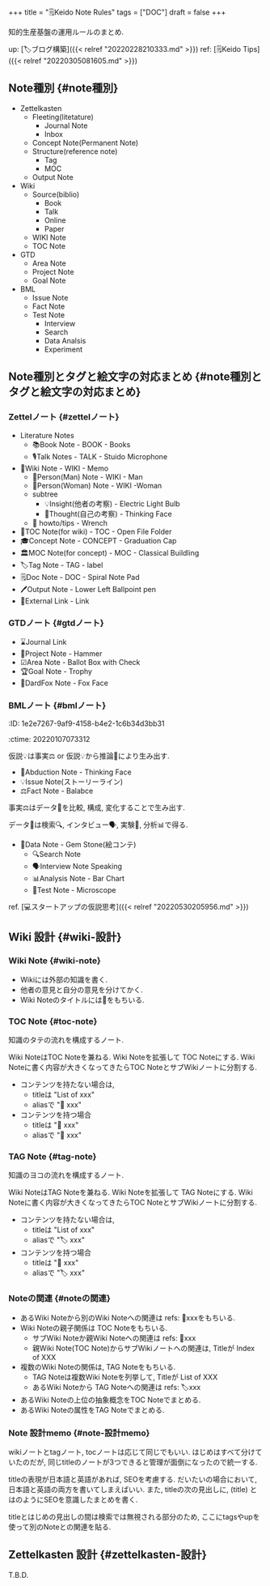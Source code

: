 +++
title = "🗒Keido Note Rules"
tags = ["DOC"]
draft = false
+++

知的生産基盤の運用ルールのまとめ.

up: [🏷ブログ構築]({{< relref "20220228210333.md" >}}) ref: [🗒Keido Tips]({{< relref "20220305081605.md" >}})


## Note種別 {#note種別}

-   Zettelkasten
    -   Fleeting(litetature)
        -   Journal Note
        -   Inbox
    -   Concept Note(Permanent Note)
    -   Structure(reference note)
        -   Tag
        -   MOC
    -   Output Note
-   Wiki
    -   Source(biblio)
        -   Book
        -   Talk
        -   Online
        -   Paper
    -   WIKI Note
    -   TOC Note
-   GTD
    -   Area Note
    -   Project Note
    -   Goal Note
-   BML
    -   Issue Note
    -   Fact Note
    -   Test Note
        -   Interview
        -   Search
        -   Data Analsis
        -   Experiment


## Note種別とタグと絵文字の対応まとめ {#note種別とタグと絵文字の対応まとめ}


### Zettelノート {#zettelノート}

-   Literature Notes
    -   📚Book Note - BOOK - Books
    -   🎙Talk Notes - TALK - Stuido Microphone
-   📝Wiki Note - WIKI - Memo
    -   👨Person(Man) Note - WIKI - Man
    -   👩Person(Woman) Note - WIKI -Woman
    -   subtree
        -   💡Insight(他者の考察) - Electric Light Bulb
        -   🤔Thought(自己の考察) - Thinking Face
    -   🔧 howto/tips - Wrench
-   📂TOC Note(for wiki) - TOC - Open File Folder
-   🎓Concept Note - CONCEPT - Graduation Cap
-   🏛MOC Note(for concept) - MOC - Classical Buildling
-   🏷Tag Note - TAG - label
-   🗒Doc Note - DOC - Spiral Note Pad
-   🖊Output Note - Lower Left Ballpoint pen
-   🔗External Link - Link


### GTDノート {#gtdノート}

-   ⌛Journal Link
-   🔨Project Note - Hammer
-   ☑Area Note - Ballot Box with Check
-   🏆Goal Note - Trophy
-   🦊DardFox Note - Fox Face


### BMLノート {#bmlノート}

:ID:       1e2e7267-9af9-4158-b4e2-1c6b34d3bb31

:ctime:    20220107073312

仮説💡は事実⚖ or 仮説💡から推論🤔により生み出す.

-   🤔Abduction Note - Thinking Face
-   💡Issue Note(ストーリーライン)
-   ⚖Fact Note - Balabce

事実⚖はデータ💎を比較, 構成, 変化することで生み出す.

データ💎は検索🔍, インタビュー🗣, 実験🔬, 分析📊で得る.

-   💎Data Note - Gem Stone(絵コンテ)
    -   🔍Search Note
    -   🗣Interview Note Speaking
    -   📊Analysis Note - Bar Chart
    -   🔬Test Note - Microscope

ref. [💻スタートアップの仮説思考]({{< relref "20220530205956.md" >}})


## Wiki 設計 {#wiki-設計}


### Wiki Note {#wiki-note}

-   Wikiには外部の知識を書く.
-   他者の意見と自分の意見を分けてかく.
-   Wiki Noteのタイトルには📝をもちいる.


### TOC Note {#toc-note}

知識のタテの流れを構成するノート.

Wiki NoteはTOC Noteを兼ねる. Wiki Noteを拡張して TOC Noteにする.
Wiki Noteに書く内容が大きくなってきたらTOC NoteとサブWikiノートに分割する.

-   コンテンツを持たない場合は,
    -   titleは "List of xxx"
    -   aliasで "📂 xxx"
-   コンテンツを持つ場合
    -   titleは "📝 xxx"
    -   aliasで "📂 xxx"


### TAG Note {#tag-note}

知識のヨコの流れを構成するノート.

Wiki NoteはTAG Noteを兼ねる. Wiki Noteを拡張して TAG Noteにする.
Wiki Noteに書く内容が大きくなってきたらTOC NoteとサブWikiノートに分割する.

-   コンテンツを持たない場合は,
    -   titleは "List of xxx"
    -   aliasで "🏷 xxx"
-   コンテンツを持つ場合
    -   titleは "📝 xxx"
    -   aliasで "🏷 xxx"


### Noteの関連 {#noteの関連}

-   あるWiki Noteから別のWiki Noteへの関連は refs: 📝xxxをもちいる.
-   Wiki Noteの親子関係は TOC Noteをもちいる.
    -   サブWiki Noteか親Wiki Noteへの関連は refs: 📁xxx
    -   親Wiki Note(TOC Note)からサブWikiノートへの関連は, Titleが Index of XXX
-   複数のWiki Noteの関係は, TAG Noteをもちいる.
    -   TAG Noteは複数Wiki Noteを列挙して, Titleが List of XXX
    -   あるWiki Noteから TAG Noteへの関連は  refs: 🏷xxx
-   あるWiki Noteの上位の抽象概念をTOC Noteでまとめる.
-   あるWiki Noteの属性をTAG Noteでまとめる.


### Note 設計memo {#note-設計memo}

wikiノートとtagノート, tocノートは応じて同じでもいい. はじめはすべて分けていたのだが, 同じtitleのノートが3つできると管理が面倒になったので統一する.

titleの表現が日本語と英語があれば, SEOを考慮する. だいたいの場合において, 日本語と英語の両方を書いてしまえばいい. また, titleの次の見出しに, (title) とはのようにSEOを意識したまとめを書く.

titleとはじめの見出しの間は検索では無視される部分のため, ここにtagsやupを使って別のNoteとの関連を貼る.


## Zettelkasten 設計 {#zettelkasten-設計}

T.B.D.

